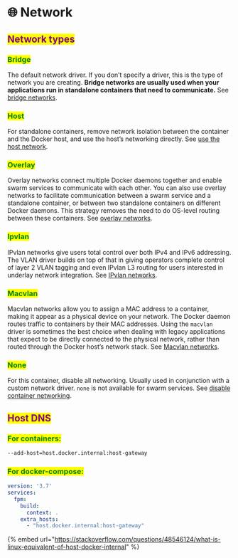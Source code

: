 # 🌐 Network

## <mark style="color:purple;">Network types</mark> <a href="#network-types" id="network-types"></a>

### <mark style="color:green;">Bridge</mark> <a href="#bridge" id="bridge"></a>

The default network driver. If you don’t specify a driver, this is the type of network you are creating. **Bridge networks are usually used when your applications run in standalone containers that need to communicate.** See [bridge networks](https://docs.docker.com/network/bridge/).

### <mark style="color:green;">Host</mark> <a href="#host" id="host"></a>

For standalone containers, remove network isolation between the container and the Docker host, and use the host’s networking directly. See [use the host network](https://docs.docker.com/network/host/).

### <mark style="color:green;">Overlay</mark> <a href="#overlay" id="overlay"></a>

Overlay networks connect multiple Docker daemons together and enable swarm services to communicate with each other. You can also use overlay networks to facilitate communication between a swarm service and a standalone container, or between two standalone containers on different Docker daemons. This strategy removes the need to do OS-level routing between these containers. See [overlay networks](https://docs.docker.com/network/overlay/).

### <mark style="color:green;">Ipvlan</mark> <a href="#ipvlan" id="ipvlan"></a>

IPvlan networks give users total control over both IPv4 and IPv6 addressing. The VLAN driver builds on top of that in giving operators complete control of layer 2 VLAN tagging and even IPvlan L3 routing for users interested in underlay network integration. See [IPvlan networks](https://docs.docker.com/network/ipvlan/).

### <mark style="color:green;">Macvlan</mark> <a href="#macvlan" id="macvlan"></a>

Macvlan networks allow you to assign a MAC address to a container, making it appear as a physical device on your network. The Docker daemon routes traffic to containers by their MAC addresses. Using the `macvlan` driver is sometimes the best choice when dealing with legacy applications that expect to be directly connected to the physical network, rather than routed through the Docker host’s network stack. See [Macvlan networks](https://docs.docker.com/network/macvlan/).

### <mark style="color:green;">None</mark> <a href="#none" id="none"></a>

For this container, disable all networking. Usually used in conjunction with a custom network driver. `none` is not available for swarm services. See [disable container networking](https://docs.docker.com/network/none/).

## <mark style="color:purple;">Host DNS</mark> <a href="#host-dns" id="host-dns"></a>

### <mark style="color:green;">For containers:</mark> <a href="#for-containers" id="for-containers"></a>

```bash
--add-host=host.docker.internal:host-gateway
```

### <mark style="color:green;">For docker-compose:</mark>

```yaml
version: '3.7'
services:
  fpm:
    build:
      context: .
    extra_hosts:
      - "host.docker.internal:host-gateway"

```

{% embed url="https://stackoverflow.com/questions/48546124/what-is-linux-equivalent-of-host-docker-internal" %}
